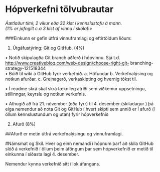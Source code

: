 # Hópverkefni tölvubrautar

<i>Áætlaður tími; 2 vikur eða 32 klst í kennslustofu á mann. <br>
(1% er  jafngilt c.a 3  klst af vinnu í skóla)</i>i>


###Einkunn er gefin útfrá vinnuframlagi og eftirtöldum liðum:

1.	Útgáfustýring: Git og GitHub. (4%)

•	Notið skipulagða Git branch aðferð í hópvinnu. Sjá t.d. http://www.creativebloq.com/web-design/choose-right-git- branching-strategy-121518344  
•	Búið til wiki á GitHub fyrir verkefnið.
	a.	Höfundar
	b.	Verkefnalýsing og notkun afurðar.
	c.	Greinagerð, verkaskipting og hvernig tókst til.

•	Í readme skrá skal skrá tæknileg atriði sem viðkemur uppsetningu, stillinngar, keyrslu og notkun verkefnis.

•	Athugið að frá 21. nóvember (eða fyrr) til 4. desember (skiladagur ) þá eiga nemendur að nota Git og GitHub í hvert skipti sem unnið er í afurð (í öllum kennslustundum og utan) fyrir hópverkefnið


2.	Afurð (8%)

##Afurð er metin útfrá verkefnalýsingu og vinnuframlagi.


#Námsmat og Skil.
Hver og einn nemandi í hópnum þarf að skila GitHub slóð á verkefnið í öllum þeim áföngum þar sem hópverkefnið er metið til einkunna í síðasta lagi 4. desember.

Nemendur kynna verkefnið sitt í lok áfangans.


